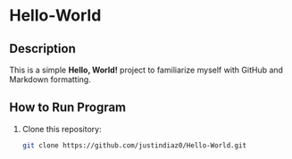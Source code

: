# Hello-World

## Description
This is a simple **Hello, World!** project to familiarize myself with GitHub and Markdown formatting.

##  How to Run Program
1. Clone this repository:
   ```bash
   git clone https://github.com/justindiaz0/Hello-World.git


